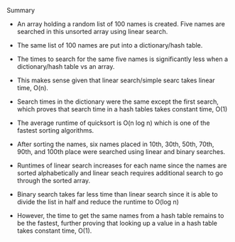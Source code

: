 Summary

* An array holding a random list of 100 names is created. Five names are searched in this unsorted array using linear search. 
* The same list of 100 names are put into a dictionary/hash table. 
* The times to search for the same five names is significantly less when a dictionary/hash table vs an array. 
* This makes sense given that linear search/simple searc takes linear time, O(n). 
* Search times in the dictionary were the same except the first search, which proves that search time in a hash tables 
takes constant time, O(1)

* The average runtime of quicksort is O(n log n) which is one of the fastest sorting algorithms. 
* After sorting the names, six names placed in 10th, 30th, 50th, 70th, 90th, and 100th place were searched using linear and binary searches. 
* Runtimes of linear search increases for each name since the names are sorted alphabetically and linear seach requires additional search to go through the sorted array. 

* Binary search takes far less time than linear search since it is able to divide the list in half and reduce the runtime to O(log n) 
* However, the time to get the same names from a hash table remains to be the fastest, further proving that looking up a value in a hash table takes constant time, O(1).
